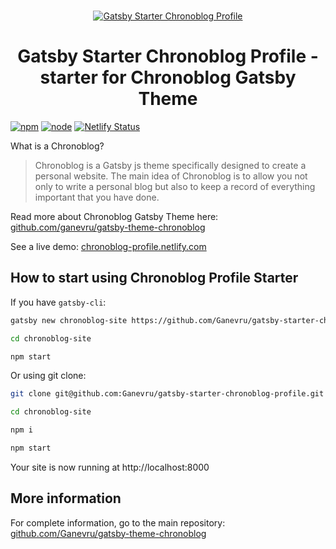 <br />
<p align="center">
<a href="https://chronoblog.netlify.com" target="_blank">
<img src="https://github.com/Ganevru/gatsby-theme-chronoblog/raw/master/banner-small-2.png" alt="Gatsby Starter Chronoblog Profile" />
</a>
</p>

<h1 align="center">
Gatsby Starter Chronoblog Profile - starter for Chronoblog Gatsby Theme
</h1>

[![npm](https://img.shields.io/npm/v/gatsby-theme-chronoblog?color=brightgreen)](https://www.npmjs.com/package/gatsby-theme-chronoblog) [![node](https://img.shields.io/node/v/gatsby-theme-chronoblog)](https://www.npmjs.com/package/gatsby-theme-chronoblog) [![Netlify Status](https://api.netlify.com/api/v1/badges/f36aa133-5611-484c-97fe-8d65fac4391b/deploy-status)](https://app.netlify.com/sites/chronoblog/deploys)

What is a Chronoblog?

> Chronoblog is a Gatsby js theme specifically designed to create a personal website. The main idea of ​​Chronoblog is to allow you not only to write a personal blog but also to keep a record of everything important that you have done.

Read more about Chronoblog Gatsby Theme here: [github.com/ganevru/gatsby-theme-chronoblog](https://github.com/Ganevru/gatsby-starter-chronoblog)

See a live demo: [chronoblog-profile.netlify.com](https://chronoblog-profile.netlify.com/)

## How to start using Chronoblog Profile Starter

If you have `gatsby-cli`:

```sh
gatsby new chronoblog-site https://github.com/Ganevru/gatsby-starter-chronoblog-profile

cd chronoblog-site

npm start
```

Or using git clone:

```sh
git clone git@github.com:Ganevru/gatsby-starter-chronoblog-profile.git chronoblog-site

cd chronoblog-site

npm i

npm start
```

Your site is now running at http://localhost:8000

## More information

For complete information, go to the main repository: [github.com/Ganevru/gatsby-theme-chronoblog](https://github.com/Ganevru/gatsby-starter-chronoblog)
